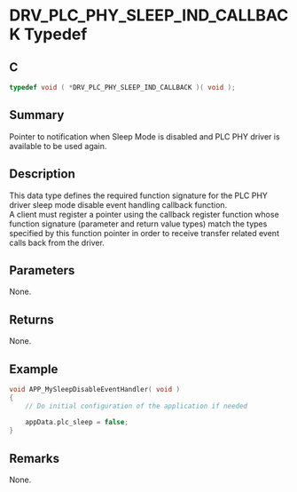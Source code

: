 # DRV_PLC_PHY_SLEEP_IND_CALLBACK Typedef

## C

```c
typedef void ( *DRV_PLC_PHY_SLEEP_IND_CALLBACK )( void );

```

## Summary

Pointer to notification when Sleep Mode is disabled and PLC PHY driver is available to be used again.

## Description

This data type defines the required function signature for the PLC PHY driver sleep mode disable event handling callback function.  
A client must register a pointer using the callback register function whose function signature (parameter and return value types) match the types specified by this function pointer in order to receive transfer related event calls back from the driver.

## Parameters

None. 

## Returns

None.  

## Example

```c
void APP_MySleepDisableEventHandler( void )
{
    // Do initial configuration of the application if needed
    
    appData.plc_sleep = false;
}
```

## Remarks

None.


